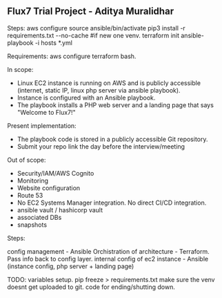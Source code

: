 ## Flux7 Trial Project - Aditya Muralidhar

Steps:
aws configure
source ansible/bin/activate
pip3 install -r requirements.txt --no-cache #if new one venv.
terraform init
ansible-playbook -i hosts *.yml

Requirements:
aws configure
terraform bash. 

In scope:
* Linux EC2 instance is running on AWS and is publicly accessible (internet, static IP, linux php server via ansible playbook). 
* Instance is configured with an Ansible playbook.
* The playbook installs a PHP web server and a landing page that says "Welcome to Flux7!"


Present implementation:
* The playbook code is stored in a publicly accessible Git repository.
* Submit your repo link the day before the interview/meeting

Out of scope:
* Security/IAM/AWS Cognito
* Monitoring
* Website configuration
* Route 53
* No EC2 Systems Manager integration. No direct CI/CD integration. 
* ansible vault / hashicorp vault
* associated DBs
* snapshots


Steps: 

config management - Ansible
Orchistration of architecture - Terraform. Pass info back to config layer. 
internal config of ec2 instance - Ansible (instance config, php server + landing page)


TODO:
variables setup.
pip freeze > requirements.txt
make sure the venv doesnt get uploaded to git.
code for ending/shutting down.